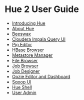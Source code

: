 
<link rel="stylesheet" href="docbook.css" type="text/css" media="screen" title="no title" charset="utf-8"></link>

Hue 2 User Guide
================

-   [Introducing Hue](introducing.html)
-   [About Hue](about.html)
-   [Beeswax](beeswax.html)
-   [Cloudera Impala Query UI](impala.html)
-   [Pig Editor](pig.html)
-   [HBase Browser](hbase.html)
-   [Metastore Manager](metastore_manager.html)
-   [File Browser](filebrowser.html)
-   [Job Browser](jobbrowser.html)
-   [Job Designer](jobdesigner.html)
-   [Oozie Editor and Dashboard](oozie.html)
-   [Sqoop UI](sqoop.html)
-   [Hue Shell](shell.html)
-   [User Admin](admin.html)

